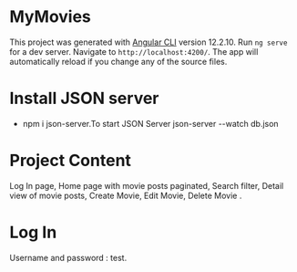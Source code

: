 # MyMovies

This project was generated with [Angular CLI](https://github.com/angular/angular-cli) version 12.2.10.
Run `ng serve` for a dev server. Navigate to `http://localhost:4200/`. The app will automatically reload if you change any of the source files.


# Install JSON server
- npm i json-server.To start JSON Server json-server --watch db.json

# Project Content
 Log In page,
 Home page with movie posts paginated,
 Search filter,
 Detail view of movie posts,
 Create Movie,
 Edit Movie,
 Delete Movie .

# Log In
 Username and password : test.
 


